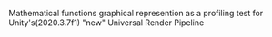 Mathematical functions graphical represention as a profiling test for Unity's(2020.3.7f1) "new" Universal Render Pipeline
